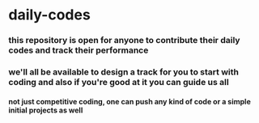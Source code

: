 # daily-codes
### this repository is open for anyone to contribute their daily codes and track their performance
### we'll all be available to design a track for you to start with coding and also if you're good at it you can guide us all
#### not just competitive coding, one can push any kind of code or a simple initial projects as well

